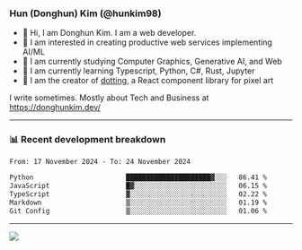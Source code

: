 ### Hun (Donghun) Kim (@hunkim98)

- 👋 Hi, I am Donghun Kim. I am a web developer. 
- 🤔 I am interested in creating productive web services implementing AI/ML
- 🔭 I am currently studying Computer Graphics, Generative AI, and Web 
- 🌱 I am currently learning Typescript, Python, C#, Rust, Jupyter
- 🎨 I am the creator of [dotting](https://github.com/hunkim98/dotting), a React component library for pixel art

I write sometimes. Mostly about Tech and Business at https://donghunkim.dev/

---
### 📊 Recent development breakdown
<!--START_SECTION:waka-->

```txt
From: 17 November 2024 - To: 24 November 2024

Python                       █████████████████████▓░░░   86.41 %
JavaScript                   █▓░░░░░░░░░░░░░░░░░░░░░░░   06.15 %
TypeScript                   ▓░░░░░░░░░░░░░░░░░░░░░░░░   02.22 %
Markdown                     ▒░░░░░░░░░░░░░░░░░░░░░░░░   01.19 %
Git Config                   ▒░░░░░░░░░░░░░░░░░░░░░░░░   01.06 %
```

<!--END_SECTION:waka-->
---

<!-- <div align='center'> -->
  <img align="center" src="https://github-readme-stats.vercel.app/api?username=hunkim98&theme=dark&show_icons=true"/>
<!-- </div> -->
<!--
**hunkim98/hunkim98** is a ✨ _special_ ✨ repository because its `README.md` (this file) appears on your GitHub profile.

Here are some ideas to get you started:

- 🔭 I’m currently working on ...
- 🌱 I’m currently learning ...
- 👯 I’m looking to collaborate on ...
- 🤔 I’m looking for help with ...
- 💬 Ask me about ...
- 📫 How to reach me: ...
- 😄 Pronouns: ...
- ⚡ Fun fact: ...
-->
